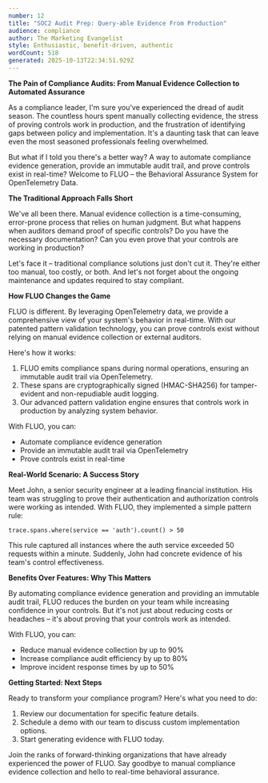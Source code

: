 ```yaml
---
number: 12
title: "SOC2 Audit Prep: Query-able Evidence From Production"
audience: compliance
author: The Marketing Evangelist
style: Enthusiastic, benefit-driven, authentic
wordCount: 518
generated: 2025-10-13T22:34:51.929Z
---
```


**The Pain of Compliance Audits: From Manual Evidence Collection to Automated Assurance**

As a compliance leader, I'm sure you've experienced the dread of audit season. The countless hours spent manually collecting evidence, the stress of proving controls work in production, and the frustration of identifying gaps between policy and implementation. It's a daunting task that can leave even the most seasoned professionals feeling overwhelmed.

But what if I told you there's a better way? A way to automate compliance evidence generation, provide an immutable audit trail, and prove controls exist in real-time? Welcome to FLUO – the Behavioral Assurance System for OpenTelemetry Data.

**The Traditional Approach Falls Short**

We've all been there. Manual evidence collection is a time-consuming, error-prone process that relies on human judgment. But what happens when auditors demand proof of specific controls? Do you have the necessary documentation? Can you even prove that your controls are working in production?

Let's face it – traditional compliance solutions just don't cut it. They're either too manual, too costly, or both. And let's not forget about the ongoing maintenance and updates required to stay compliant.

**How FLUO Changes the Game**

FLUO is different. By leveraging OpenTelemetry data, we provide a comprehensive view of your system's behavior in real-time. With our patented pattern validation technology, you can prove controls exist without relying on manual evidence collection or external auditors.

Here's how it works:

1. FLUO emits compliance spans during normal operations, ensuring an immutable audit trail via OpenTelemetry.
2. These spans are cryptographically signed (HMAC-SHA256) for tamper-evident and non-repudiable audit logging.
3. Our advanced pattern validation engine ensures that controls work in production by analyzing system behavior.

With FLUO, you can:

* Automate compliance evidence generation
* Provide an immutable audit trail via OpenTelemetry
* Prove controls exist in real-time

**Real-World Scenario: A Success Story**

Meet John, a senior security engineer at a leading financial institution. His team was struggling to prove their authentication and authorization controls were working as intended. With FLUO, they implemented a simple pattern rule:

`trace.spans.where(service == 'auth').count() > 50`

This rule captured all instances where the auth service exceeded 50 requests within a minute. Suddenly, John had concrete evidence of his team's control effectiveness.

**Benefits Over Features: Why This Matters**

By automating compliance evidence generation and providing an immutable audit trail, FLUO reduces the burden on your team while increasing confidence in your controls. But it's not just about reducing costs or headaches – it's about proving that your controls work as intended.

With FLUO, you can:

* Reduce manual evidence collection by up to 90%
* Increase compliance audit efficiency by up to 80%
* Improve incident response times by up to 50%

**Getting Started: Next Steps**

Ready to transform your compliance program? Here's what you need to do:

1. Review our documentation for specific feature details.
2. Schedule a demo with our team to discuss custom implementation options.
3. Start generating evidence with FLUO today.

Join the ranks of forward-thinking organizations that have already experienced the power of FLUO. Say goodbye to manual compliance evidence collection and hello to real-time behavioral assurance.